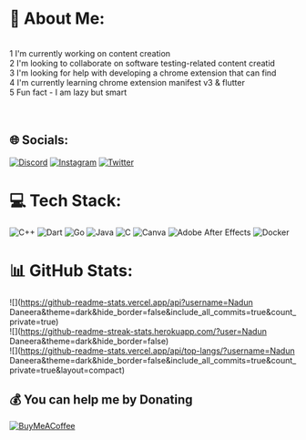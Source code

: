  # 💫 About Me:
<br>1  I'm currently working on content creation<br>2 I'm looking to collaborate on software testing-related content creatid<br>3 I'm looking for help with developing a chrome extension that can find <br>4 I'm currently learning chrome extension manifest v3 & flutter<br>5  Fun fact - I am lazy but smart<br><br><br>


## 🌐 Socials:
[![Discord](https://img.shields.io/badge/Discord-%237289DA.svg?logo=discord&logoColor=white)](https://discord.gg/Daneera#9156) [![Instagram](https://img.shields.io/badge/Instagram-%23E4405F.svg?logo=Instagram&logoColor=white)](https://instagram.com/@nadundaneera) [![Twitter](https://img.shields.io/badge/Twitter-%231DA1F2.svg?logo=Twitter&logoColor=white)](https://twitter.com/@daneera_nadun) 

# 💻 Tech Stack:
![C++](https://img.shields.io/badge/c++-%2300599C.svg?style=plastic&logo=c%2B%2B&logoColor=white) ![Dart](https://img.shields.io/badge/dart-%230175C2.svg?style=plastic&logo=dart&logoColor=white) ![Go](https://img.shields.io/badge/go-%2300ADD8.svg?style=plastic&logo=go&logoColor=white) ![Java](https://img.shields.io/badge/java-%23ED8B00.svg?style=plastic&logo=java&logoColor=white) ![C](https://img.shields.io/badge/c-%2300599C.svg?style=plastic&logo=c&logoColor=white) ![Canva](https://img.shields.io/badge/Canva-%2300C4CC.svg?style=plastic&logo=Canva&logoColor=white) ![Adobe After Effects](https://img.shields.io/badge/Adobe%20After%20Effects-9999FF.svg?style=plastic&logo=Adobe%20After%20Effects&logoColor=white) ![Docker](https://img.shields.io/badge/docker-%230db7ed.svg?style=plastic&logo=docker&logoColor=white)
# 📊 GitHub Stats:
![](https://github-readme-stats.vercel.app/api?username=Nadun Daneera&theme=dark&hide_border=false&include_all_commits=true&count_private=true)<br/>
![](https://github-readme-streak-stats.herokuapp.com/?user=Nadun Daneera&theme=dark&hide_border=false)<br/>
![](https://github-readme-stats.vercel.app/api/top-langs/?username=Nadun Daneera&theme=dark&hide_border=false&include_all_commits=true&count_private=true&layout=compact)

  ## 💰 You can help me by Donating
  [![BuyMeACoffee](https://img.shields.io/badge/Buy%20Me%20a%20Coffee-ffdd00?style=for-the-badge&logo=buy-me-a-coffee&logoColor=black)](https://buymeacoffee.com/nadun) 

  
<!-- Proudly created with GPRM ( https://gprm.itsvg.in ) -->
